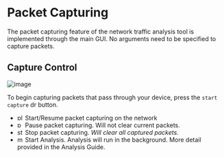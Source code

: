 # Packet Capturing
The packet capturing feature of the network traffic analysis tool is implemented through the main GUI. No arguments need to be specified to capture packets.

## Capture Control
![image](https://github.com/TomosSherlock/NetworkTrafficAnalysis/assets/123552121/03724170-9fd2-44ba-9972-175eba58a39c)

To begin capturing packets that pass through your device, press the `start capture` <img src="https://github.com/TomosSherlock/NetworkTrafficAnalysis/assets/123552121/90357e34-4289-4167-b24b-0acad21284f9" alt="drawing" style="width:1em;"/> button. 
 - <img src="https://github.com/TomosSherlock/NetworkTrafficAnalysis/assets/123552121/90357e34-4289-4167-b24b-0acad21284f9" alt="play button" style="width:1em;"/>    Start/Resume packet capturing on the network
 - <img src="https://github.com/spe-uob/2023-NetworkTrafficAnalysis/blob/dev/src/pythonGUI/Icons/pause.png" alt="pause button" style="width:1em;"/> Pause packet capturing. Will not clear current packets.
 - <img src="https://github.com/spe-uob/2023-NetworkTrafficAnalysis/blob/dev/src/pythonGUI/Icons/stop.png" alt="stop button" style="width:1em;"/> Stop packet capturing. *Will clear all captured packets*.
 - <img src="https://github.com/spe-uob/2023-NetworkTrafficAnalysis/blob/dev/src/pythonGUI/Icons/glass.png" alt="magnifying glass button" style="width:1em;"/> Start Analysis. Analysis will run in the background. More detail provided in the Analysis Guide.

